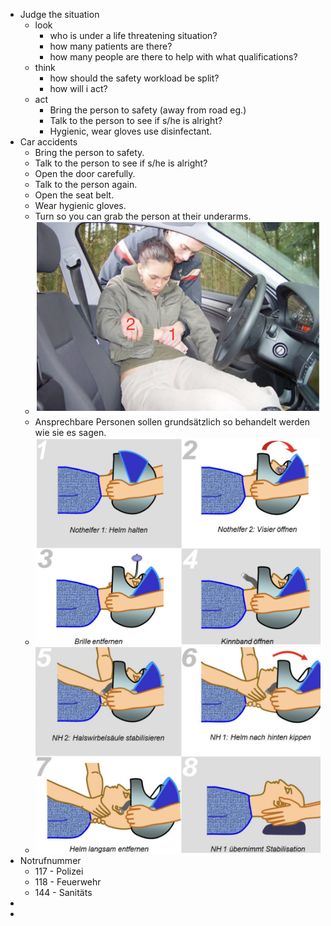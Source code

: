 - Judge the situation
	- look
		- who is under a life threatening situation?
		- how many patients are there?
		- how many people are there to help with what qualifications?
	- think
		- how should the safety workload be split?
		- how will i act?
	- act
		- Bring the person to safety (away from road eg.)
		- Talk to the person to see if s/he is alright?
		- Hygienic, wear gloves use disinfectant.
- Car accidents
	- Bring the person to safety.
	- Talk to the person to see if s/he is alright?
	- Open the door carefully.
	- Talk to the person again.
	- Open the seat belt.
	- Wear hygienic gloves.
	- Turn so you can grab the person at their underarms.
	- ![image.png](../assets/image_1676214438529_0.png)
	- Ansprechbare Personen sollen grundsätzlich so behandelt werden wie sie es sagen.
	- ![image.png](../assets/image_1676215187082_0.png)
	- ![image.png](../assets/image_1676215248160_0.png)
- Notrufnummer
	- 117 - Polizei
	- 118 - Feuerwehr
	- 144 - Sanitäts
-
-